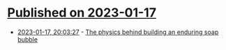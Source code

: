 # [Published on 2023-01-17](index.md)

* [2023-01-17, 20:03:27](https://news.ycombinator.com/item?id=34418014) - [The physics behind building an enduring soap bubble](https://arstechnica.com/science/2023/01/the-physics-behind-building-an-enduring-soap-bubble/)

